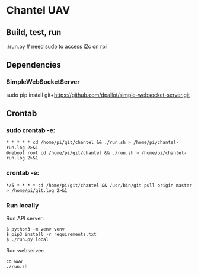 # Chantel UAV
## Build, test, run
./run.py # need sudo to access i2c on rpi

## Dependencies
### SimpleWebSocketServer
sudo pip install git+https://github.com/dpallot/simple-websocket-server.git

## Crontab
### sudo crontab -e:
```
* * * * * cd /home/pi/git/chantel && ./run.sh > /home/pi/chantel-run.log 2>&1
@reboot root cd /home/pi/git/chantel && ./run.sh > /home/pi/chantel-run.log 2>&1
```

### crontab -e:
```
*/5 * * * * cd /home/pi/git/chantel && /usr/bin/git pull origin master > /home/pi/git.log 2>&1
```

### Run locally
Run API server:
```
$ python3 -m venv venv
$ pip3 install -r requirements.txt
$ ./run.py local
```

Run webserver:
```
cd www
./run.sh
```